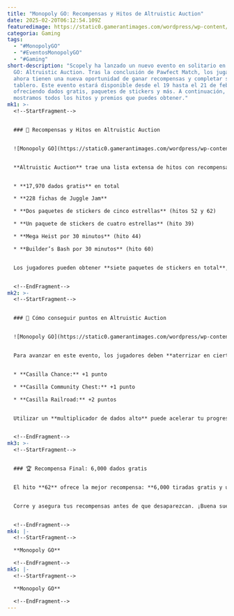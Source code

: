 ```yaml
---
title: "Monopoly GO: Recompensas y Hitos de Altruistic Auction"
date: 2025-02-20T06:12:54.109Z
featuredimage: https://static0.gamerantimages.com/wordpress/wp-content/uploads/2025/02/altruistic-auction-monopoly-go-1.jpg?q=70&fit=crop&w=1140&h=&dpr=1
categoria: Gaming
tags:
  - "#MonopolyGO"
  - "#EventosMonopolyGO"
  - "#Gaming"
short-description: "Scopely ha lanzado un nuevo evento en solitario en Monopoly
  GO: Altruistic Auction. Tras la conclusión de Pawfect Match, los jugadores
  ahora tienen una nueva oportunidad de ganar recompensas y completar su
  tablero. Este evento estará disponible desde el 19 hasta el 21 de febrero,
  ofreciendo dados gratis, paquetes de stickers y más. A continuación, te
  mostramos todos los hitos y premios que puedes obtener."
mk1: >-
  <!--StartFragment-->


  ### 📌 Recompensas y Hitos en Altruistic Auction


  ![Monopoly GO](https://static0.gamerantimages.com/wordpress/wp-content/uploads/2024/05/monopoly-go.jpg?q=49&fit=crop&w=825&dpr=2 "Monopoly GO")


  **Altruistic Auction** trae una lista extensa de hitos con recompensas valiosas. Aquí te dejamos un resumen de los más importantes:


  * **17,970 dados gratis** en total

  * **228 fichas de Juggle Jam**

  * **Dos paquetes de stickers de cinco estrellas** (hitos 52 y 62)

  * **Un paquete de stickers de cuatro estrellas** (hito 39)

  * **Mega Heist por 30 minutos** (hito 44)

  * **Builder’s Bash por 30 minutos** (hito 60)


  Los jugadores pueden obtener **siete paquetes de stickers en total**, además de una enorme cantidad de fichas para el evento *Juggle Jam*.


  <!--EndFragment-->
mk2: >-
  <!--StartFragment-->


  ### 🎯 Cómo conseguir puntos en Altruistic Auction


  ![Monopoly GO](https://static0.gamerantimages.com/wordpress/wp-content/uploads/2024/05/monopoly-go-mr-m-with-his-pet-dog.jpg?q=49&fit=crop&w=825&dpr=2 "Monopoly GO")


  Para avanzar en este evento, los jugadores deben **aterrizar en ciertas casillas del tablero** de *Monopoly GO*:


  * **Casilla Chance:** +1 punto

  * **Casilla Community Chest:** +1 punto

  * **Casilla Railroad:** +2 puntos


  Utilizar un **multiplicador de dados alto** puede acelerar tu progreso, permitiéndote obtener más puntos en menos tiradas.


  <!--EndFragment-->
mk3: >-
  <!--StartFragment-->


  ### 🏆 Recompensa Final: 6,000 dados gratis


  El hito **62** ofrece la mejor recompensa: **6,000 tiradas gratis y un paquete de stickers de cinco estrellas**. Si quieres maximizar tus premios, aprovecha al máximo los multiplicadores de dados antes de que el evento termine el **21 de febrero**.


  Corre y asegura tus recompensas antes de que desaparezcan. ¡Buena suerte, tycoon!


  <!--EndFragment-->
mk4: |-
  <!--StartFragment-->

  **Monopoly GO**

  <!--EndFragment-->
mk5: |-
  <!--StartFragment-->

  **Monopoly GO**

  <!--EndFragment-->
---
```

